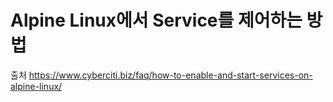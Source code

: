 # Alpine Linux에서 Service를 제어하는 방법


출처
https://www.cyberciti.biz/faq/how-to-enable-and-start-services-on-alpine-linux/